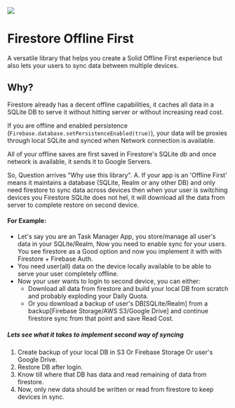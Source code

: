 ![](https://img.shields.io/badge/Build-WORK_IN_PROGRESS-red)

# Firestore Offline First
A versatile library that helps you create a Solid Offline First experience but also lets your users to sync data between multiple devices.

## Why?
Firestore already has a decent offline capabilities, it caches all data in a SQLite DB to serve it without hitting server or without increasing read cost.

If you are offline and enabled persistence (`Firebase.database.setPersistenceEnabled(true)`), your data will be proxies through local SQLite and synced when Network connection is available.

All of your offline saves are first saved in Firestore's SQLite db and once network is available, it sends it to Google Servers.


So, Question arrives "Why use this library".
A. If your app is an 'Offline First' means it maintains a database (SQLite, Realm or any other DB) and only need firestore to sync data across devices then when your user is switching devices you Firestore SQLite does not hel, it will download all the data from server to complete restore on second device.

#### For Example:
- Let's say you are an Task Manager App, you store/manage all user's data in your SQLite/Realm, Now you need to enable sync for your users. You see firestore as a Good option and now you implement it with with Firestore + Firebase Auth.
- You need user(all) data on the device locally available to be able to serve your user completely offline.
- Now your user wants to login to second device, you can either:
  - Download all data from firestore and build your local DB from scratch and probably exploding your Daily Quota.
  - Or you download a backup of user's DB[SQLite/Realm] from a backup[Firebase Storage/AWS S3/Google Drive] and continue firestore sync from that point and save Read Cost.

##### Lets see what it takes to implement second way of syncing
1. Create backup of your local DB in S3 Or Firebase Storage Or user's Google Drive.
2. Restore DB after login.
3. Know till where that DB has data and read remaining of data from firestore.
4. Now, only new data should be written or read from firestore to keep devices in sync.